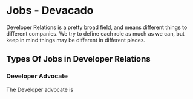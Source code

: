 # Jobs - Devacado
Developer Relations is a pretty broad field, and means different things to different companies. We try to define each role as much as we can, but keep in mind things may be different in different places.

## Types Of Jobs in Developer Relations

### Developer Advocate
The Developer advocate is 